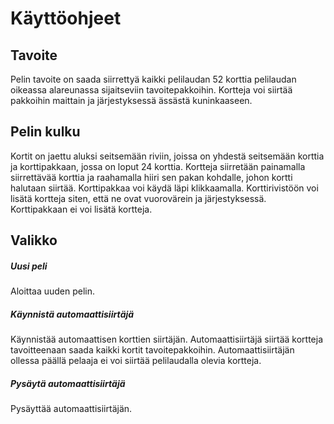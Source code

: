 # Käyttöohjeet

## Tavoite
Pelin tavoite on saada siirrettyä kaikki pelilaudan 52 korttia pelilaudan oikeassa alareunassa sijaitseviin tavoitepakkoihin. Kortteja voi siirtää pakkoihin maittain ja järjestyksessä ässästä kuninkaaseen. 

## Pelin kulku
Kortit on jaettu aluksi seitsemään riviin, joissa on yhdestä seitsemään korttia ja korttipakkaan, jossa on loput 24 korttia. Kortteja siirretään painamalla siirrettävää korttia ja raahamalla hiiri sen pakan kohdalle, johon kortti halutaan siirtää. Korttipakkaa voi käydä läpi klikkaamalla. Korttirivistöön voi lisätä kortteja siten, että ne ovat vuorovärein ja järjestyksessä. Korttipakkaan ei voi lisätä kortteja.

## Valikko
##### Uusi peli
Aloittaa uuden pelin.
##### Käynnistä automaattisiirtäjä
Käynnistää automaattisen korttien siirtäjän. Automaattisiirtäjä siirtää kortteja tavoitteenaan saada kaikki kortit tavoitepakkoihin. Automaattisiirtäjän ollessa päällä pelaaja ei voi siirtää pelilaudalla olevia kortteja. 
##### Pysäytä automaattisiirtäjä
Pysäyttää automaattisiirtäjän.
